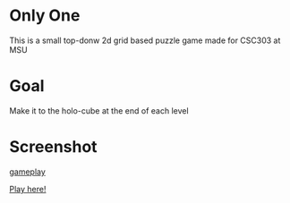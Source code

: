 
# Only One
This is a small top-donw 2d grid based puzzle game made for CSC303 at MSU

# Goal
Make it to the holo-cube at the end of each level

# Screenshot
[gameplay](/assets/images/screenShot.png)

[Play here!](https://zelphy712.github.io/haxe-game-final-project/)
